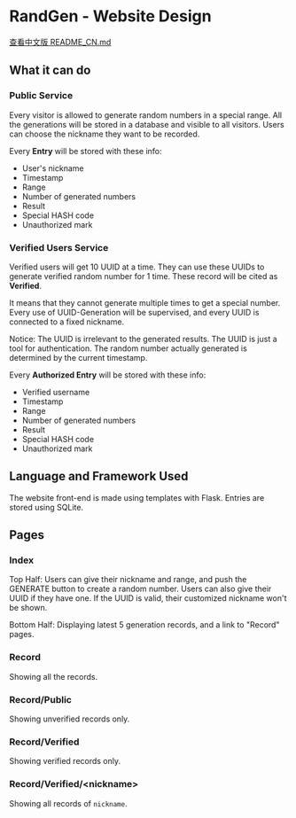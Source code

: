 # RandGen - Website Design

[查看中文版 README_CN.md](README_CN.md)

## What it can do

### Public Service

Every visitor is allowed to generate random numbers in a special range.
All the generations will be stored in a database and visible to all visitors.
Users can choose the nickname they want to be recorded.

Every **Entry** will be stored with these info:

- User's nickname
- Timestamp
- Range
- Number of generated numbers
- Result
- Special HASH code
- Unauthorized mark

### Verified Users Service

Verified users will get 10 UUID at a time. 
They can use these UUIDs to generate verified random number for 1 time.
These record will be cited as **Verified**.

It means that they cannot generate multiple times to get a special number.
Every use of UUID-Generation will be supervised, and every UUID is connected to a fixed nickname.

Notice: The UUID is irrelevant to the generated results.
The UUID is just a tool for authentication.
The random number actually generated is determined by the current timestamp.

Every **Authorized Entry** will be stored with these info:

- Verified username
- Timestamp
- Range
- Number of generated numbers
- Result
- Special HASH code
- Unauthorized mark

## Language and Framework Used

The website front-end is made using templates with Flask.
Entries are stored using SQLite.

## Pages

### Index

Top Half: Users can give their nickname and range, and push the GENERATE button to create a random number.
Users can also give their UUID if they have one. If the UUID is valid, their customized nickname won't be shown.

Bottom Half: Displaying latest 5 generation records, and a link to "Record" pages.

### Record

Showing all the records.

### Record/Public

Showing unverified records only.

### Record/Verified

Showing verified records only.

### Record/Verified/\<nickname\>

Showing all records of `nickname`.